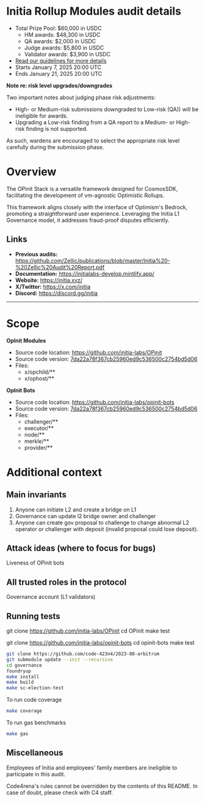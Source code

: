 # Initia Rollup Modules audit details
- Total Prize Pool: $60,000 in USDC
  - HM awards: $48,300 in USDC
  - QA awards: $2,000 in USDC
  - Judge awards: $5,800 in USDC
  - Validator awards: $3,900 in USDC
- [Read our guidelines for more details](https://docs.code4rena.com/roles/wardens)
- Starts January 7, 2025 20:00 UTC
- Ends January 21, 2025 20:00 UTC

**Note re: risk level upgrades/downgrades**

Two important notes about judging phase risk adjustments: 
- High- or Medium-risk submissions downgraded to Low-risk (QA)) will be ineligible for awards.
- Upgrading a Low-risk finding from a QA report to a Medium- or High-risk finding is not supported.

As such, wardens are encouraged to select the appropriate risk level carefully during the submission phase.

# Overview

The OPinit Stack is a versatile framework designed for CosmosSDK, facilitating the development of vm-agnostic Optimistic Rollups. 

This framework aligns closely with the interface of Optimism's Bedrock, promoting a straightforward user experience. Leveraging the Initia L1 Governance model, it addresses fraud-proof disputes efficiently.

## Links

- **Previous audits:**  https://github.com/Zellic/publications/blob/master/Initia%20-%20Zellic%20Audit%20Report.pdf
- **Documentation:** https://initialabs-develop.mintlify.app/
- **Website:** https://initia.xyz/
- **X/Twitter:** https://x.com/initia
- **Discord:** https://discord.gg/initia

---

# Scope

**OpInit Modules**
- Source code location: https://github.com/initia-labs/OPinit
- Source code version: [7da22a78f367cb25960ed9c536500c2754bd5d06](https://github.com/initia-labs/OPinit/commit/7da22a78f367cb25960ed9c536500c2754bd5d06)
- Files:
	- x/opchild/**
	- x/ophost/**

**OpInit Bots**
- Source code location: https://github.com/initia-labs/opinit-bots
- Source code version: [7da22a78f367cb25960ed9c536500c2754bd5d06](https://github.com/initia-labs/OPinit/commit/7da22a78f367cb25960ed9c536500c2754bd5d06)
- Files:
	- challenger/**
	- executor/**
	- node/** 
	- merkle/** 
	- provider/**

# Additional context

## Main invariants

1. Anyone can initiate L2 and create a bridge on L1
2. Governance can update l2 bridge owner and challenger 
3. Anyone can create gov proposal to challenge to change abnormal L2 operator or challenger with deposit (invalid proposal could lose deposit). 

## Attack ideas (where to focus for bugs)

Liveness of OPinit bots

## All trusted roles in the protocol

Governance account (L1 validators)

## Running tests

git clone https://github.com/initia-labs/OPinit
cd OPinit
make test

git clone https://github.com/initia-labs/opinit-bots
cd opinit-bots
make test

```bash
git clone https://github.com/code-423n4/2023-08-arbitrum
git submodule update --init --recursive
cd governance
foundryup
make install
make build
make sc-election-test
```
To run code coverage
```bash
make coverage
```
To run gas benchmarks
```bash
make gas
```

## Miscellaneous
Employees of Initia and employees' family members are ineligible to participate in this audit.

Code4rena's rules cannot be overridden by the contents of this README. In case of doubt, please check with C4 staff.
